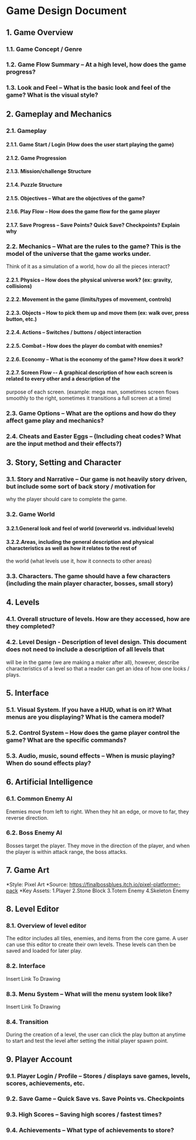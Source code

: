 # Game Design Document

## 1. Game Overview

### 1.1. Game Concept / Genre
### 1.2. Game Flow Summary – At a high level, how does the game progress?
### 1.3. Look and Feel – What is the basic look and feel of the game? What is the visual style?
## 2. Gameplay and Mechanics
### 2.1. Gameplay
#### 2.1.1. Game Start / Login (How does the user start playing the game)
#### 2.1.2. Game Progression
#### 2.1.3. Mission/challenge Structure
#### 2.1.4. Puzzle Structure
#### 2.1.5. Objectives – What are the objectives of the game?
#### 2.1.6. Play Flow – How does the game flow for the game player
#### 2.1.7. Save Progress – Save Points? Quick Save? Checkpoints? Explain why
### 2.2. Mechanics – What are the rules to the game? This is the model of the universe that the game works under.
Think of it as a simulation of a world, how do all the pieces interact?
#### 2.2.1. Physics – How does the physical universe work? (ex: gravity, collisions)
#### 2.2.2. Movement in the game (limits/types of movement, controls)
#### 2.2.3. Objects – How to pick them up and move them (ex: walk over, press button, etc.)
#### 2.2.4. Actions – Switches / buttons / object interaction
#### 2.2.5. Combat – How does the player do combat with enemies?
#### 2.2.6. Economy – What is the economy of the game? How does it work?
#### 2.2.7. Screen Flow -- A graphical description of how each screen is related to every other and a description of the
purpose of each screen. (example: mega man, sometimes screen flows smoothly to the right, sometimes it
transitions a full screen at a time)
### 2.3. Game Options – What are the options and how do they affect game play and mechanics?
### 2.4. Cheats and Easter Eggs – (Including cheat codes? What are the input method and their effects?)
## 3. Story, Setting and Character
### 3.1. Story and Narrative – Our game is not heavily story driven, but include some sort of back story / motivation for
why the player should care to complete the game.
### 3.2. Game World
#### 3.2.1.General look and feel of world (overworld vs. individual levels)
#### 3.2.2.Areas, including the general description and physical characteristics as well as how it relates to the rest of
the world (what levels use it, how it connects to other areas)
### 3.3. Characters. The game should have a few characters (including the main player character, bosses, small story)
## 4. Levels
### 4.1. Overall structure of levels. How are they accessed, how are they completed?
### 4.2. Level Design - Description of level design. This document does not need to include a description of all levels that
will be in the game (we are making a maker after all), however, describe characteristics of a level so that a
reader can get an idea of how one looks / plays.
## 5. Interface
### 5.1. Visual System. If you have a HUD, what is on it? What menus are you displaying? What is the camera model?
### 5.2. Control System – How does the game player control the game? What are the specific commands?
### 5.3. Audio, music, sound effects – When is music playing? When do sound effects play?
## 6. Artificial Intelligence
### 6.1. Common Enemy AI
   Enemies move from left to right. When they hit an edge, or move to far, they reverse direction.
### 6.2. Boss Enemy AI
   Bosses target the player. They move in the direction of the player, and when the player is within attack range, the boss attacks.
## 7. Game Art
*Style: Pixel Art
*Source: https://finalbossblues.itch.io/pixel-platformer-pack
*Key Assets:
   1.Player
   2.Stone Block
   3.Totem Enemy
   4.Skeleton Enemy
## 8. Level Editor
### 8.1. Overview of level editor
   The editor includes all tiles, enemies, and items from the core game. A user can use this editor to create their own levels. These levels can then be saved and loaded for later play.
### 8.2. Interface
   Insert Link To Drawing
### 8.3. Menu System – What will the menu system look like?
   Insert Link To Drawing
### 8.4. Transition 
   During the creation of a level, the user can click the play button at anytime to start and test the level after setting the initial player spawn point.
## 9. Player Account
### 9.1. Player Login / Profile – Stores / displays save games, levels, scores, achievements, etc.
### 9.2. Save Game – Quick Save vs. Save Points vs. Checkpoints
### 9.3. High Scores – Saving high scores / fastest times?
### 9.4. Achievements – What type of achievements to store? 
